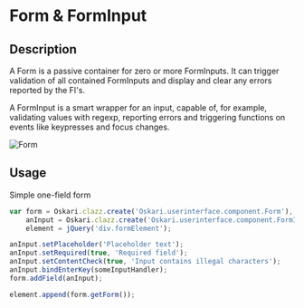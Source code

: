 # Form & FormInput

## Description

A Form is a passive container for zero or more FormInputs. It can trigger validation of all contained FormInputs and display and clear any errors reported by the FI's.

A FormInput is a smart wrapper for an input, capable of, for example, validating values with regexp, reporting errors and triggering functions on events like keypresses and focus changes.

![Form](/images/documentation/components/form.png)

## Usage

Simple one-field form

```javascript
var form = Oskari.clazz.create('Oskari.userinterface.component.Form'),
    anInput = Oskari.clazz.create('Oskari.userinterface.component.FormInput', 'input'),
    element = jQuery('div.formElement');

anInput.setPlaceholder('Placeholder text');
anInput.setRequired(true, 'Required field');
anInput.setContentCheck(true, 'Input contains illegal characters');
anInput.bindEnterKey(someInputHandler);
form.addField(anInput);

element.append(form.getForm());
```